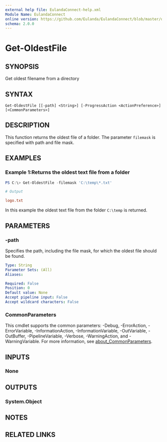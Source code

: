 ```yaml
---
external help file: EulandaConnect-help.xml
Module Name: EulandaConnect
online version: https://github.com/Eulanda/EulandaConnect/blob/master/docs/Get-OldestFile.md
schema: 2.0.0
---
```


# Get-OldestFile

## SYNOPSIS
Get oldest filename from a directory

## SYNTAX

```
Get-OldestFile [[-path] <String>] [-ProgressAction <ActionPreference>] [<CommonParameters>]
```

## DESCRIPTION
This function returns the oldest file of a folder. The parameter `filemask` is specified with path and file mask.

## EXAMPLES

### Example 1:Returns the oldest text file from a folder
```powershell
PS C:\> Get-OldestFile -filemask 'C:\temp\*.txt'
```

```ini
# Output

logo.txt
```

In this example the oldest text file from the folder `C:\temp` is returned.

## PARAMETERS

### -path
Specifies the path, including the file mask, for which the oldest file should be found.

```yaml
Type: String
Parameter Sets: (All)
Aliases:

Required: False
Position: 0
Default value: None
Accept pipeline input: False
Accept wildcard characters: False
```


### CommonParameters
This cmdlet supports the common parameters: -Debug, -ErrorAction, -ErrorVariable, -InformationAction, -InformationVariable, -OutVariable, -OutBuffer, -PipelineVariable, -Verbose, -WarningAction, and -WarningVariable. For more information, see [about_CommonParameters](http://go.microsoft.com/fwlink/?LinkID=113216).

## INPUTS

### None

## OUTPUTS

### System.Object
## NOTES

## RELATED LINKS

